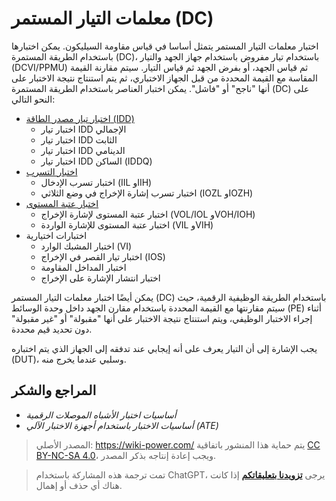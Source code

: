 # معلمات التيار المستمر (DC)

اختبار معلمات التيار المستمر يتمثل أساسا في قياس مقاومة السيليكون. يمكن اختبارها باستخدام الطريقة المستمرة (DC)، باستخدام تيار مفروض باستخدام جهاز الجهد والتيار (DCVI/PPMU) ثم قياس الجهد، أو بفرض الجهد ثم قياس التيار. سيتم مقارنة القيمة المقاسة مع القيمة المحددة من قبل الجهاز الاختباري، ثم يتم استنتاج نتيجة الاختبار على أنها "ناجح" أو "فاشل". يمكن اختبار العناصر باستخدام الطريقة المستمرة (DC) على النحو التالي:

- [اختبار تيار مصدر الطاقة (IDD)](to_be_replace[3]]DC-IDD_Test)
  - اختبار تيار IDD الإجمالي
  - اختبار تيار IDD الثابت
  - اختبار تيار IDD الدينامي
  - اختبار تيار IDD الساكن (IDDQ)
- [اختبار التسرب](to_be_replace[3]]Leakage_Test/)
  - اختبار تسرب الإدخال (IIL وIIH)
  - اختبار تسرب إشارة الإخراج في وضع الثلاثي (IOZL وIOZH)
- [اختبار عتبة المستوى](to_be_replace[3]]Level_Threshold_Test/)
  - اختبار عتبة المستوى لإشارة الإخراج (VOL/IOL وVOH/IOH)
  - اختبار عتبة المستوى للإشارة الواردة (VIL وVIH)
- اختبارات اختيارية
  - اختبار المشبك الوارد (VI)
  - اختبار تيار القصر في الإخراج (IOS)
  - اختبار المداخل المقاومة
  - اختبار انتشار الإشارة على الإخراج

يمكن أيضًا اختبار معلمات التيار المستمر (DC) باستخدام الطريقة الوظيفية الرقمية، حيث سيتم مقارنتها مع القيمة المحددة باستخدام مقارن الجهد داخل وحدة الوسائط (PE) أثناء إجراء الاختبار الوظيفي، ويتم استنتاج نتيجة الاختبار على أنها "مقبولة" أو "غير مقبولة" دون تحديد قيم محددة.

يجب الإشارة إلى أن التيار يعرف على أنه إيجابي عند تدفقه إلى الجهاز الذي يتم اختباره (DUT)، وسلبي عندما يخرج منه.

## المراجع والشكر

- *أساسيات اختبار الأشباه الموصلات الرقمية*
- *أساسيات الاختبار باستخدام أجهزة الاختبار الآلي (ATE)*

> المصدر الأصلي: <https://wiki-power.com/>
> يتم حماية هذا المنشور باتفاقية [CC BY-NC-SA 4.0](https://creativecommons.org/licenses/by/4.0/deed.en)، ويجب إعادة إنتاجه بذكر المصدر.

> تمت ترجمة هذه المشاركة باستخدام ChatGPT، يرجى [**تزويدنا بتعليقاتكم**](https://github.com/linyuxuanlin/Wiki_MkDocs/issues/new) إذا كانت هناك أي حذف أو إهمال.